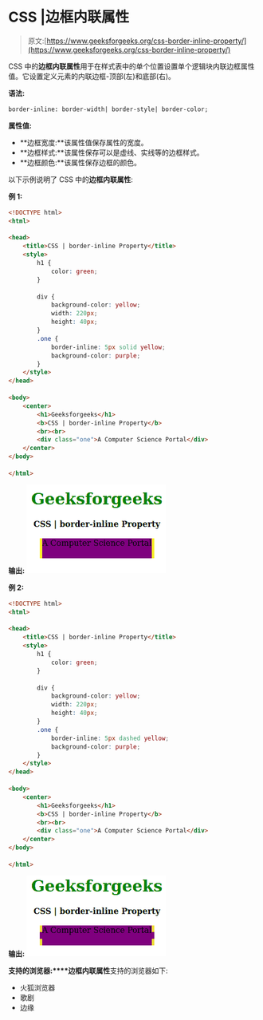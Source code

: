 # CSS |边框内联属性

> 原文:[https://www.geeksforgeeks.org/css-border-inline-property/](https://www.geeksforgeeks.org/css-border-inline-property/)

CSS 中的**边框内联属性**用于在样式表中的单个位置设置单个逻辑块内联边框属性值。它设置定义元素的内联边框-顶部(左)和底部(右)。

**语法:**

```html
border-inline: border-width| border-style| border-color;
```

**属性值:**

*   **边框宽度:**该属性值保存属性的宽度。
*   **边框样式:**该属性保存可以是虚线、实线等的边框样式。
*   **边框颜色:**该属性保存边框的颜色。

以下示例说明了 CSS 中的**边框内联属性**:

**例 1:**

```html
<!DOCTYPE html>
<html>

<head>
    <title>CSS | border-inline Property</title>
    <style>
        h1 {
            color: green;
        }

        div {
            background-color: yellow;
            width: 220px;
            height: 40px;
        }
        .one {
            border-inline: 5px solid yellow;
            background-color: purple;
        }
    </style>
</head>

<body>
    <center>
        <h1>Geeksforgeeks</h1>
        <b>CSS | border-inline Property</b>
        <br><br>
        <div class="one">A Computer Science Portal</div>
    </center>
</body>

</html>
```

**输出:**
![](img/fba27ae9b4c2b9f28eb3b6a9f462cdf2.png)

**例 2:**

```html
<!DOCTYPE html>
<html>

<head>
    <title>CSS | border-inline Property</title>
    <style>
        h1 {
            color: green;
        }

        div {
            background-color: yellow;
            width: 220px;
            height: 40px;
        }
        .one {
            border-inline: 5px dashed yellow;
            background-color: purple;
        }
    </style>
</head>

<body>
    <center>
        <h1>Geeksforgeeks</h1>
        <b>CSS | border-inline Property</b>
        <br><br>
        <div class="one">A Computer Science Portal</div>
    </center>
</body>

</html>
```

**输出:**
![](img/141fc0e46826312f4848b3a5df32edbd.png)

**支持的浏览器:****边框内联属性**支持的浏览器如下:

*   火狐浏览器
*   歌剧
*   边缘